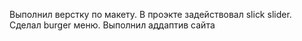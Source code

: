 Выполнил верстку по макету. В проэкте задействовал slick slider. Сделал burger меню. Выполнил аддаптив сайта
